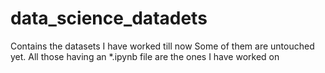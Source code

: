 # data_science_datadets
Contains the datasets I have worked till now
Some of them are untouched yet.
All those having an *.ipynb file are the ones I have worked on
